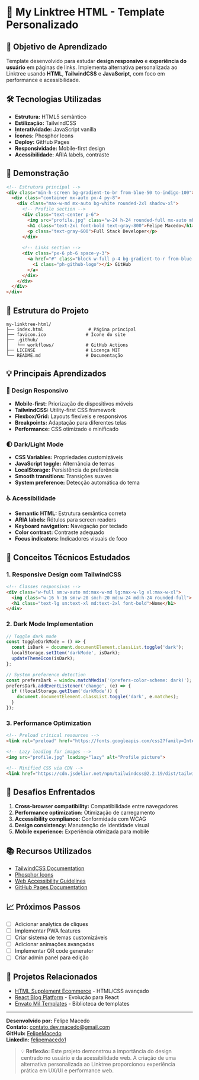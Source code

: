 # 🌟 My Linktree HTML - Template Personalizado

## 🎯 Objetivo de Aprendizado
Template desenvolvido para estudar **design responsivo** e **experiência do usuário** em páginas de links. Implementa alternativa personalizada ao Linktree usando **HTML**, **TailwindCSS** e **JavaScript**, com foco em performance e acessibilidade.

## 🛠️ Tecnologias Utilizadas
- **Estrutura:** HTML5 semântico
- **Estilização:** TailwindCSS
- **Interatividade:** JavaScript vanilla
- **Ícones:** Phosphor Icons
- **Deploy:** GitHub Pages
- **Responsividade:** Mobile-first design
- **Acessibilidade:** ARIA labels, contraste

## 🚀 Demonstração
```html
<!-- Estrutura principal -->
<div class="min-h-screen bg-gradient-to-br from-blue-50 to-indigo-100">
  <div class="container mx-auto px-4 py-8">
    <div class="max-w-md mx-auto bg-white rounded-2xl shadow-xl">
      <!-- Profile section -->
      <div class="text-center p-6">
        <img src="profile.jpg" class="w-24 h-24 rounded-full mx-auto mb-4">
        <h1 class="text-2xl font-bold text-gray-800">Felipe Macedo</h1>
        <p class="text-gray-600">Full Stack Developer</p>
      </div>
      
      <!-- Links section -->
      <div class="px-6 pb-6 space-y-3">
        <a href="#" class="block w-full p-4 bg-gradient-to-r from-blue-500 to-purple-600 text-white rounded-xl hover:scale-105 transition-transform">
          <i class="ph-github-logo"></i> GitHub
        </a>
      </div>
    </div>
  </div>
</div>
```

## 📁 Estrutura do Projeto
```
my-linktree-html/
├── index.html                 # Página principal
├── favicon.ico               # Ícone do site
├── .github/
│   └── workflows/            # GitHub Actions
├── LICENSE                   # Licença MIT
└── README.md                 # Documentação
```

## 💡 Principais Aprendizados

### 🎨 Design Responsivo
- **Mobile-first:** Priorização de dispositivos móveis
- **TailwindCSS:** Utility-first CSS framework
- **Flexbox/Grid:** Layouts flexíveis e responsivos
- **Breakpoints:** Adaptação para diferentes telas
- **Performance:** CSS otimizado e minificado

### 🌓 Dark/Light Mode
- **CSS Variables:** Propriedades customizáveis
- **JavaScript toggle:** Alternância de temas
- **LocalStorage:** Persistência de preferência
- **Smooth transitions:** Transições suaves
- **System preference:** Detecção automática do tema

### ♿ Acessibilidade
- **Semantic HTML:** Estrutura semântica correta
- **ARIA labels:** Rótulos para screen readers
- **Keyboard navigation:** Navegação por teclado
- **Color contrast:** Contraste adequado
- **Focus indicators:** Indicadores visuais de foco

## 🧠 Conceitos Técnicos Estudados

### 1. **Responsive Design com TailwindCSS**
```html
<!-- Classes responsivas -->
<div class="w-full sm:w-auto md:max-w-md lg:max-w-lg xl:max-w-xl">
  <img class="w-16 h-16 sm:w-20 sm:h-20 md:w-24 md:h-24 rounded-full">
  <h1 class="text-lg sm:text-xl md:text-2xl font-bold">Nome</h1>
</div>
```

### 2. **Dark Mode Implementation**
```javascript
// Toggle dark mode
const toggleDarkMode = () => {
  const isDark = document.documentElement.classList.toggle('dark');
  localStorage.setItem('darkMode', isDark);
  updateThemeIcon(isDark);
};

// System preference detection
const prefersDark = window.matchMedia('(prefers-color-scheme: dark)');
prefersDark.addEventListener('change', (e) => {
  if (!localStorage.getItem('darkMode')) {
    document.documentElement.classList.toggle('dark', e.matches);
  }
});
```

### 3. **Performance Optimization**
```html
<!-- Preload critical resources -->
<link rel="preload" href="https://fonts.googleapis.com/css2?family=Inter:wght@400;500;600;700&display=swap" as="style">

<!-- Lazy loading for images -->
<img src="profile.jpg" loading="lazy" alt="Profile picture">

<!-- Minified CSS via CDN -->
<link href="https://cdn.jsdelivr.net/npm/tailwindcss@2.2.19/dist/tailwind.min.css" rel="stylesheet">
```

## 🚧 Desafios Enfrentados
1. **Cross-browser compatibility:** Compatibilidade entre navegadores
2. **Performance optimization:** Otimização de carregamento
3. **Accessibility compliance:** Conformidade com WCAG
4. **Design consistency:** Manutenção de identidade visual
5. **Mobile experience:** Experiência otimizada para mobile

## 📚 Recursos Utilizados
- [TailwindCSS Documentation](https://tailwindcss.com/docs)
- [Phosphor Icons](https://phosphoricons.com/)
- [Web Accessibility Guidelines](https://www.w3.org/WAI/WCAG21/quickref/)
- [GitHub Pages Documentation](https://docs.github.com/en/pages)

## 📈 Próximos Passos
- [ ] Adicionar analytics de cliques
- [ ] Implementar PWA features
- [ ] Criar sistema de temas customizáveis
- [ ] Adicionar animações avançadas
- [ ] Implementar QR code generator
- [ ] Criar admin panel para edição

## 🔗 Projetos Relacionados
- [HTML Supplement Ecommerce](../html-supplement-ecommerce/) - HTML/CSS avançado
- [React Blog Platform](../react-blog-plataform/) - Evolução para React
- [Envato Mil Templates](../envato-mil-templates/) - Biblioteca de templates

---

**Desenvolvido por:** Felipe Macedo  
**Contato:** contato.dev.macedo@gmail.com  
**GitHub:** [FelipeMacedo](https://github.com/felipemacedo1)  
**LinkedIn:** [felipemacedo1](https://linkedin.com/in/felipemacedo1)

> 💡 **Reflexão:** Este projeto demonstrou a importância do design centrado no usuário e da acessibilidade web. A criação de uma alternativa personalizada ao Linktree proporcionou experiência prática em UX/UI e performance web.